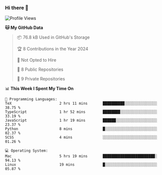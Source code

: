 ### Hi there 👋

<!--
**huayuan4396/huayuan4396** is a ✨ _special_ ✨ repository because its `README.md` (this file) appears on your GitHub profile.

Here are some ideas to get you started:

- 🔭 I’m currently working on ...
- 🌱 I’m currently learning ...
- 👯 I’m looking to collaborate on ...
- 🤔 I’m looking for help with ...
- 💬 Ask me about ...
- 📫 How to reach me: ...
- 😄 Pronouns: ...
- ⚡ Fun fact: ...
-->

<!--START_SECTION:waka-->
![Profile Views](http://img.shields.io/badge/Profile%20Views-2-blue)

**🐱 My GitHub Data** 

> 📦 76.8 kB Used in GitHub's Storage 
 > 
> 🏆 8 Contributions in the Year 2024
 > 
> 🚫 Not Opted to Hire
 > 
> 📜 8 Public Repositories 
 > 
> 🔑 9 Private Repositories 
 > 
📊 **This Week I Spent My Time On** 

```text
💬 Programming Languages: 
TeX                      2 hrs 11 mins       ██████████░░░░░░░░░░░░░░░   38.75 % 
TypeScript               1 hr 52 mins        ████████░░░░░░░░░░░░░░░░░   33.19 % 
JavaScript               1 hr 19 mins        ██████░░░░░░░░░░░░░░░░░░░   23.37 % 
Python                   8 mins              █░░░░░░░░░░░░░░░░░░░░░░░░   02.37 % 
SCSS                     4 mins              ░░░░░░░░░░░░░░░░░░░░░░░░░   01.26 % 

💻 Operating System: 
Mac                      5 hrs 19 mins       ████████████████████████░   94.13 % 
Linux                    19 mins             █░░░░░░░░░░░░░░░░░░░░░░░░   05.87 % 
```


<!--END_SECTION:waka-->
